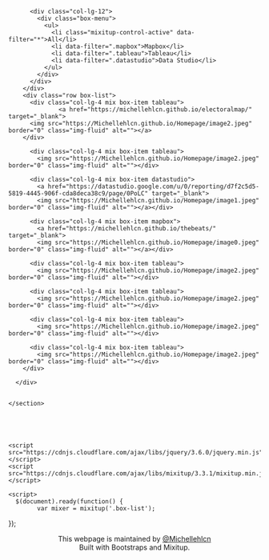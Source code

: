 
<html lang="en"> 
  <head>
  <meta charset="UTF-8">
	
  <link rel="stylesheet" href="https://cdnjs.cloudflare.com/ajax/libs/twitter-bootstrap/5.0.1/css/bootstrap.min.css">
  <link rel="stylesheet" href="style.css">
  </head>

  <body>
    <section class="work-box">
      <div class="container">
        <div class="row">

          <div class="col-lg-12">
            <div class="box-menu">
              <ul>
                <li class="mixitup-control-active" data-filter="*">All</li>
                <li data-filter=".mapbox">Mapbox</li>
                <li data-filter=".tableau">Tableau</li>
                <li data-filter=".datastudio">Data Studio</li>
              </ul>
            </div>
          </div>
        </div>
        <div class="row box-list">
          <div class="col-lg-4 mix box-item tableau">
                  <a href="https://michellehlcn.github.io/electoralmap/" target="_blank">
		  <img src="https://Michellehlcn.github.io/Homepage/image2.jpeg" border="0" class="img-fluid" alt=""></a>
		</div>

          <div class="col-lg-4 mix box-item tableau">
            <img src="https://Michellehlcn.github.io/Homepage/image2.jpeg" border="0" class="img-fluid" alt=""></div>

          <div class="col-lg-4 mix box-item datastudio">
            <a href="https://datastudio.google.com/u/0/reporting/d7f2c5d5-5819-4445-906f-cda8deca38c9/page/0PoLC" target="_blank">
            <img src="https://Michellehlcn.github.io/Homepage/image1.jpeg" border="0" class="img-fluid" alt=""></a></div>

          <div class="col-lg-4 mix box-item mapbox">
            <a href="https://michellehlcn.github.io/thebeats/" target="_blank">
            <img src="https://Michellehlcn.github.io/Homepage/image0.jpeg" border="0" class="img-fluid" alt=""></a></div>

          <div class="col-lg-4 mix box-item tableau">
            <img src="https://Michellehlcn.github.io/Homepage/image2.jpeg" border="0" class="img-fluid" alt=""></div>

          <div class="col-lg-4 mix box-item tableau">
            <img src="https://Michellehlcn.github.io/Homepage/image2.jpeg" border="0" class="img-fluid" alt=""></div>

          <div class="col-lg-4 mix box-item tableau">
            <img src="https://Michellehlcn.github.io/Homepage/image2.jpeg" border="0" class="img-fluid" alt=""></div>

          <div class="col-lg-4 mix box-item tableau">
            <img src="https://Michellehlcn.github.io/Homepage/image2.jpeg" border="0" class="img-fluid" alt=""></div>
        </div>

      </div>

     
    </section>





    <script src="https://cdnjs.cloudflare.com/ajax/libs/jquery/3.6.0/jquery.min.js"></script>
    <script src="https://cdnjs.cloudflare.com/ajax/libs/mixitup/3.3.1/mixitup.min.js"></script>

    <script>
      $(document).ready(function() {
            var mixer = mixitup('.box-list');
});
    </script>



<style>
header{
	title: false
  display: none;
}
.box-item{
  margin-bottom: 30px;
}
img{
  max-width: 100%;
}
.box-item img{
  height: 100%;
  max-height: 300px;
  width: 100%;
  object-fit: cover;
}
.box-menu{
  text-align: center;
}
.box-menu ul{
  padding: 0;
  margin: 0;
  list-style: none;
}
.box-menu ul li{
  font-weight: bold;
  text-transform: uppercase;
  border-radius:50px;
  cursor: pointer;
  margin-bottom: 60px;
  margin: 34px 4px;
  background: darkorange;
  font-size:18px;
  padding: 10px 30px;
  display: inline-block;
  color: #fff;
}
.box-menu ul li.mixitup-control-active{
  background: #000;
}

</style>
</body>
   <footer>
  <p><center>This webpage is maintained by <a href="http://michellehlcn.wordpress.com">@Michellehlcn</a>
	  <br>Built with Bootstraps and Mixitup.<br></center></p>
</footer>
</html>
